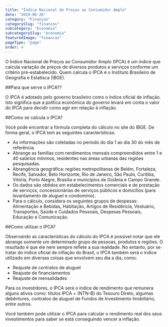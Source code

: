 ```yaml
---
title: "Índice Nacional de Preços ao Consumidor Amplo"
date: "2019-06-26"
category: "Finanças"
categorySlug: "financas"
subcategory: "Economia"
subcategorySlug: "economia"
featuredImage: "financas"
pageType: "page"
order: 4
---
```


O Índice Nacional de Preços ao Consumidor Amplo (IPCA) é um índice que calcula variação de preços de diversos produtos e serviços conforme um critério pré-estabelecido. Quem calcula o IPCA é o Instituto Brasileiro de Geografia e Estatísca (IBGE).

##Para que serve o IPCA??

O IPCA é adotado pelo governo brasileiro como o índice oficial de inflação. Isto significa que a política econômica do governo levará em conta o valor do IPCA para decidir como agir em relação à inflação.

##Como se calcula o IPCA?

Você pode encontrar a fórmula completa do cálculo no site do IBGE. De forma geral, o IPCA tem as seguintes características:

- As informações são coletadas no período do dia 1 ao dia 30 do mês de referência.
- Abrange as famílias com rendimentos mensais compreendidos entre 1 e 40 salários mínimos, residentes nas áreas urbanas das regiões pesquisadas.
- Abrangência geográfica: regiões metropolitanas de Belém, Fortaleza, Recife, Salvador, Belo Horizonte, Rio de Janeiro, São Paulo, Curitiba, Vitória, Porto Alegre, Brasília e municípios de Goiânia e Campo Grande.
- Os dados são obtidos em estabelecimentos comerciais e de prestação de serviços, concessionárias de serviços públicos e domicílios (para levantamento de aluguel e condomínio).
- Para o cálculo, considera os seguintes grupos de despesas: Alimentação e Bebidas, Habitação, Artigos de Residência, Vestuário, Transportes, Saúde e Cuidados Pessoais, Despesas Pessoais, Educação e Comunicação.

##Como utilizar o IPCA?

Observando as características do cálculo do IPCA é possível notar que ele abrange somente um determinado grupo de pessoas, produtos e regiões. O resultado é que ele nem sempre reflete a sua realidade. No entanto, por se tratar do índice oficial de inflação do Brasil, o IPCA também será o índice utilizado em diversas coisas que envolvem seu dia a dia, como:

- Reajuste de contratos de aluguel
- Reajuste de financiamentos
- Reajuste de mensalidades

Para os investidores, o IPCA será o índice de rendimento que remunera alguns ativos como: títulos IPCA + (NTN-B) do Tesouro Direto, algumas debêntures, contratos de aluguel de Fundos de Investimento Imobiliário, entre outros.

Você também pode utilizar o IPCA para calcular o rendimento real dos seus investimentos para saber se está conseguindo vencer a inflação.